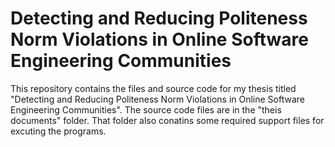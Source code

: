 # Detecting and Reducing Politeness Norm Violations in Online Software Engineering Communities

This repository contains the files and source code for my thesis titled "Detecting and Reducing Politeness Norm Violations in Online Software Engineering Communities". The source code files are in the "theis documents" folder. That folder also conatins some required support files for excuting the programs. 
